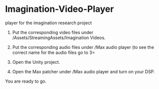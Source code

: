 # Imagination-Video-Player
player for the imagination research project

1. Put the corresponding video files under /Assets/StreamingAssets/Imagination Videos.

2. Put the corresponding audio files under /Max audio player (to see the correct name for the audio files go to 3=

3. Open the Unity project.

4. Open the Max patcher under /Max audio player and turn on your DSP. 

You are ready to go.

